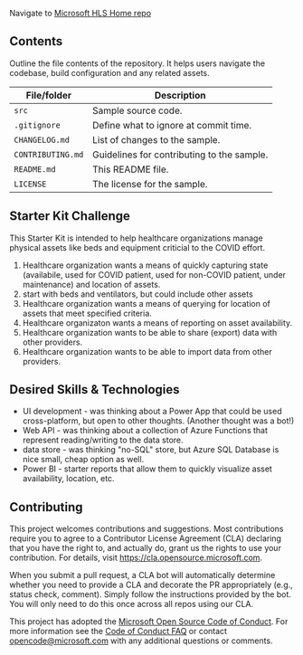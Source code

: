 Navigate to [Microsoft HLS Home repo](https://github.com/microsoft/hls-home)

## Contents

Outline the file contents of the repository. It helps users navigate the codebase, build configuration and any related assets.

| File/folder       | Description                                |
|-------------------|--------------------------------------------|
| `src`             | Sample source code.                        |
| `.gitignore`      | Define what to ignore at commit time.      |
| `CHANGELOG.md`    | List of changes to the sample.             |
| `CONTRIBUTING.md` | Guidelines for contributing to the sample. |
| `README.md`       | This README file.                          |
| `LICENSE`         | The license for the sample.                |

## Starter Kit Challenge

This Starter Kit is intended to help healthcare organizations manage physical assets like beds and equipment criticial to the COVID effort. 
1. Healthcare organization wants a means of quickly capturing state (availabile, used for COVID patient, used for non-COVID patient, under maintenance) and location of assets.
  1. start with beds and ventilators, but could include other assets
2. Healthcare organization wants a means of querying for location of assets that meet specified criteria.
3. Healthcare organizaton wants a means of reporting on asset availability.
4. Healthcare organization wants to be able to share (export) data with other providers.
5. Healthcare organization wants to be able to import data from other providers.

## Desired Skills & Technologies

- UI development - was thinking about a Power App that could be used cross-platform, but open to other thoughts. (Another thought was a bot!)
- Web API - was thinking about a collection of Azure Functions that represent reading/writing to the data store.
- data store - was thinking "no-SQL" store, but Azure SQL Database is nice small, cheap option as well.
- Power BI - starter reports that allow them to quickly visualize asset availability, location, etc.

## Contributing

This project welcomes contributions and suggestions.  Most contributions require you to agree to a
Contributor License Agreement (CLA) declaring that you have the right to, and actually do, grant us
the rights to use your contribution. For details, visit https://cla.opensource.microsoft.com.

When you submit a pull request, a CLA bot will automatically determine whether you need to provide
a CLA and decorate the PR appropriately (e.g., status check, comment). Simply follow the instructions
provided by the bot. You will only need to do this once across all repos using our CLA.

This project has adopted the [Microsoft Open Source Code of Conduct](https://opensource.microsoft.com/codeofconduct/).
For more information see the [Code of Conduct FAQ](https://opensource.microsoft.com/codeofconduct/faq/) or
contact [opencode@microsoft.com](mailto:opencode@microsoft.com) with any additional questions or comments.
